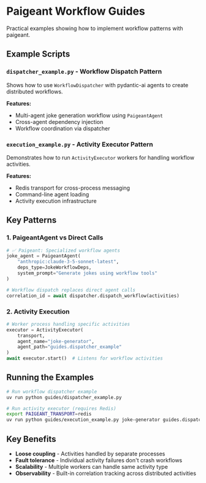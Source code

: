 # Paigeant Workflow Guides

Practical examples showing how to implement workflow patterns with paigeant.

## Example Scripts

### `dispatcher_example.py` - Workflow Dispatch Pattern
Shows how to use `WorkflowDispatcher` with pydantic-ai agents to create distributed workflows.

**Features:**
- Multi-agent joke generation workflow using `PaigeantAgent`
- Cross-agent dependency injection
- Workflow coordination via dispatcher

### `execution_example.py` - Activity Executor Pattern  
Demonstrates how to run `ActivityExecutor` workers for handling workflow activities.

**Features:**
- Redis transport for cross-process messaging
- Command-line agent loading
- Activity execution infrastructure

## Key Patterns

### 1. PaigeantAgent vs Direct Calls
```python
# ✅ Paigeant: Specialized workflow agents
joke_agent = PaigeantAgent(
    "anthropic:claude-3-5-sonnet-latest",
    deps_type=JokeWorkflowDeps,
    system_prompt="Generate jokes using workflow tools"
)

# Workflow dispatch replaces direct agent calls
correlation_id = await dispatcher.dispatch_workflow(activities)
```

### 2. Activity Execution
```python
# Worker process handling specific activities
executor = ActivityExecutor(
    transport, 
    agent_name="joke-generator",
    agent_path="guides.dispatcher_example"
)
await executor.start()  # Listens for workflow activities
```

## Running the Examples

```bash
# Run workflow dispatcher example
uv run python guides/dispatcher_example.py

# Run activity executor (requires Redis)
export PAIGEANT_TRANSPORT=redis
uv run python guides/execution_example.py joke-generator guides.dispatcher_example
```

## Key Benefits

- **Loose coupling** - Activities handled by separate processes
- **Fault tolerance** - Individual activity failures don't crash workflows  
- **Scalability** - Multiple workers can handle same activity type
- **Observability** - Built-in correlation tracking across distributed activities
